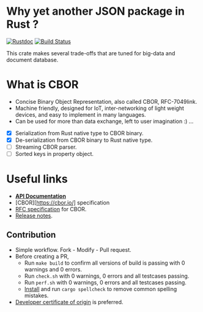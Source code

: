 Why yet another JSON package in Rust ?
======================================

[![Rustdoc](https://img.shields.io/badge/rustdoc-hosted-blue.svg)](https://docs.rs/cbordata)
[![Build Status](https://travis-ci.org/bnclabs/cbordata.svg?branch=master)](https://travis-ci.org/bnclabs/cbordata)

This crate makes several trade-offs that are tuned for big-data
and document database.

What is CBOR
============

* Concise Binary Object Representation, also called CBOR, RFC-7049link.
* Machine friendly, designed for IoT, inter-networking of light weight devices, and easy to implement in many languages.
* Can be used for more than data exchange, left to user imagination :) ...

* [x] Serialization from Rust native type to CBOR binary.
* [x] De-serialization from CBOR binary to Rust native type.
* [ ] Streaming CBOR parser.
* [ ] Sorted keys in property object.

Useful links
============

* **[API Documentation](https://docs.rs/jsondata)**
* [CBOR][https://cbor.io/] specification 
* [RFC specification][cbor-rfc] for CBOR.
* [Release notes](./RELEASE.md).

Contribution
------------

* Simple workflow. Fork - Modify - Pull request.
* Before creating a PR,
  * Run `make build` to confirm all versions of build is passing with
    0 warnings and 0 errors.
  * Run `check.sh` with 0 warnings, 0 errors and all testcases passing.
  * Run `perf.sh` with 0 warnings, 0 errors and all testcases passing.
  * [Install][spellcheck] and run `cargo spellcheck` to remove common spelling mistakes.
* [Developer certificate of origin][dco] is preferred.

[spellcheck]: https://github.com/drahnr/cargo-spellcheck
[dco]: https://developercertificate.org/
[cbor-rfc]: https://tools.ietf.org/html/rfc7049
